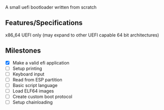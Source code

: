 A small uefi bootloader written from scratch

## Features/Specifications

x86_64 UEFI only (may expand to other UEFI capable 64 bit architectures)

## Milestones

- [x] Make a valid efi application
- [ ] Setup printing
- [ ] Keyboard input
- [ ] Read from ESP partition
- [ ] Basic script language
- [ ] Load ELF64 images
- [ ] Create custom boot protocol
- [ ] Setup chainloading